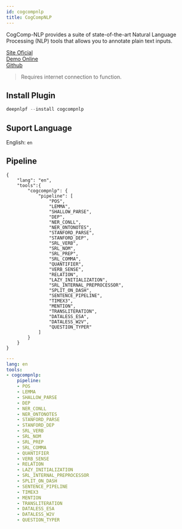 ```yaml
---
id: cogcompnlp
title: CogCompNLP
---
```


CogComp-NLP provides a suite of state-of-the-art Natural Language Processing (NLP) tools that allows you to annotate plain text inputs.


[Site Oficial](https://cogcomp.seas.upenn.edu/) <br/>
[Demo Online](http://macniece.seas.upenn.edu:4004/) <br/>
[Github](https://github.com/CogComp) <br/>

> Requires internet connection to function.

## Install Plugin
```python
deepnlpf --install cogcompnlp
```

## Suport Language

English: ```en``` <br/>

## Pipeline
<!--DOCUSAURUS_CODE_TABS-->

<!--Json-->  

```
{
    "lang": "en",
    "tools":{
        "cogcompnlp": {
            "pipeline": [
                "POS", 
                "LEMMA", 
                "SHALLOW_PARSE", 
                "DEP", 
                "NER_CONLL", 
                "NER_ONTONOTES",
                "STANFORD_PARSE", 
                "STANFORD_DEP", 
                "SRL_VERB", 
                "SRL_NOM", 
                "SRL_PREP", 
                "SRL_COMMA",
                "QUANTIFIER", 
                "VERB_SENSE", 
                "RELATION",
                "LAZY_INITIALIZATION",
                "SRL_INTERNAL_PREPROCESSOR", 
                "SPLIT_ON_DASH",
                "SENTENCE_PIPELINE", 
                "TIMEX3", 
                "MENTION", 
                "TRANSLITERATION",
                "DATALESS_ESA", 
                "DATALESS_W2V", 
                "QUESTION_TYPER"
            ]
        }
    }
}
```

<!--yaml-->
```yaml
---
lang: en
tools:
- cogcompnlp:
    pipeline:
    - POS
    - LEMMA
    - SHALLOW_PARSE
    - DEP
    - NER_CONLL
    - NER_ONTONOTES
    - STANFORD_PARSE
    - STANFORD_DEP
    - SRL_VERB
    - SRL_NOM
    - SRL_PREP
    - SRL_COMMA
    - QUANTIFIER
    - VERB_SENSE
    - RELATION
    - LAZY_INITIALIZATION
    - SRL_INTERNAL_PREPROCESSOR
    - SPLIT_ON_DASH
    - SENTENCE_PIPELINE
    - TIMEX3
    - MENTION
    - TRANSLITERATION
    - DATALESS_ESA
    - DATALESS_W2V
    - QUESTION_TYPER

```

<!--END_DOCUSAURUS_CODE_TABS-->